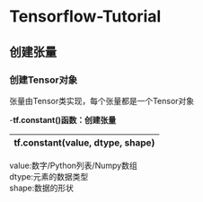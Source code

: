 # Tensorflow-Tutorial
## 创建张量
### 创建Tensor对象
张量由Tensor类实现，每个张量都是一个Tensor对象

-__tf.constant()函数：创建张量__
 
| tf.constant(value, dtype, shape) | 
| -------------------------------- |

value:数字/Python列表/Numpy数组  
dtype:元素的数据类型  
shape:数据的形状  
